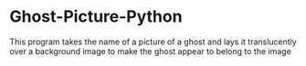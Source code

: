 # Ghost-Picture-Python
This program takes the name of a picture of a ghost and lays it translucently over a background image to make the ghost appear to belong to the image 
